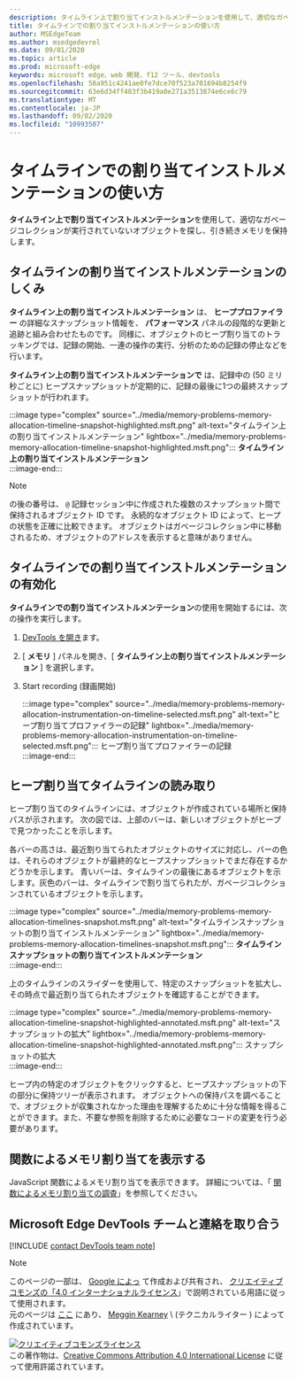 ```yaml
---
description: タイムライン上で割り当てインストルメンテーションを使用して、適切なガベージコレクションが実行されていないオブジェクトを探し、引き続きメモリを保持します。
title: タイムラインでの割り当てインストルメンテーションの使い方
author: MSEdgeTeam
ms.author: msedgedevrel
ms.date: 09/01/2020
ms.topic: article
ms.prod: microsoft-edge
keywords: microsoft edge、web 開発、f12 ツール、devtools
ms.openlocfilehash: 58a951c4241ae0fe7dce70f523a701694b8254f9
ms.sourcegitcommit: 63e6d34ff483f3b419a0e271a3513874e6ce6c79
ms.translationtype: MT
ms.contentlocale: ja-JP
ms.lasthandoff: 09/02/2020
ms.locfileid: "10993507"
---
```

<!-- Copyright Meggin Kearney 

   Licensed under the Apache License, Version 2.0 (the "License");
   you may not use this file except in compliance with the License.
   You may obtain a copy of the License at

       https://www.apache.org/licenses/LICENSE-2.0

   Unless required by applicable law or agreed to in writing, software
   distributed under the License is distributed on an "AS IS" BASIS,
   WITHOUT WARRANTIES OR CONDITIONS OF ANY KIND, either express or implied.
   See the License for the specific language governing permissions and
   limitations under the License. -->

# タイムラインでの割り当てインストルメンテーションの使い方  

**タイムライン上で割り当てインストルメンテーション**を使用して、適切なガベージコレクションが実行されていないオブジェクトを探し、引き続きメモリを保持します。  

## タイムラインの割り当てインストルメンテーションのしくみ  

**タイムライン上の割り当てインストルメンテーション** は、 **ヒーププロファイラー** の詳細なスナップショット情報を、 **パフォーマンス** パネルの段階的な更新と追跡と組み合わせたものです。  同様に、オブジェクトのヒープ割り当てのトラッキングでは、記録の開始、一連の操作の実行、分析のための記録の停止などを行います。  

<!--todo: add profile memory problems (heap profiler) section when available  -->  
<!--todo: add profile evaluate performance (Performance panel) section when available  -->  

**タイムライン上の割り当てインストルメンテーションで** は、記録中の (50 ミリ秒ごとに) ヒープスナップショットが定期的に、記録の最後に1つの最終スナップショットが行われます。  

:::image type="complex" source="../media/memory-problems-memory-allocation-timeline-snapshot-highlighted.msft.png" alt-text="タイムライン上の割り当てインストルメンテーション" lightbox="../media/memory-problems-memory-allocation-timeline-snapshot-highlighted.msft.png":::
   **タイムライン上の割り当てインストルメンテーション**  
:::image-end:::  

> [!NOTE]
> の後の番号は、 `@` 記録セッション中に作成された複数のスナップショット間で保持されるオブジェクト ID です。  永続的なオブジェクト ID によって、ヒープの状態を正確に比較できます。  オブジェクトはガベージコレクション中に移動されるため、オブジェクトのアドレスを表示すると意味がありません。  

## タイムラインでの割り当てインストルメンテーションの有効化  

**タイムラインでの割り当てインストルメンテーション**の使用を開始するには、次の操作を実行します。  

1.  [DevTools を開き][DevtoolsOpenIndex]ます。  
1.  [ **メモリ** ] パネルを開き、[ **タイムライン上の割り当てインストルメンテーション** ] を選択します。  
1.  Start recording (録画開始)   
    
    :::image type="complex" source="../media/memory-problems-memory-allocation-instrumentation-on-timeline-selected.msft.png" alt-text="ヒープ割り当てプロファイラーの記録" lightbox="../media/memory-problems-memory-allocation-instrumentation-on-timeline-selected.msft.png":::
       ヒープ割り当てプロファイラーの記録  
    :::image-end:::  
    
## ヒープ割り当てタイムラインの読み取り  

ヒープ割り当てのタイムラインには、オブジェクトが作成されている場所と保持パスが示されます。  次の図では、上部のバーは、新しいオブジェクトがヒープで見つかったことを示します。  

各バーの高さは、最近割り当てられたオブジェクトのサイズに対応し、バーの色は、それらのオブジェクトが最終的なヒープスナップショットでまだ存在するかどうかを示します。  青いバーは、タイムラインの最後にあるオブジェクトを示します。灰色のバーは、タイムラインで割り当てられたが、ガベージコレクションされているオブジェクトを示します。  

:::image type="complex" source="../media/memory-problems-memory-allocation-timelines-snapshot.msft.png" alt-text="タイムラインスナップショットの割り当てインストルメンテーション" lightbox="../media/memory-problems-memory-allocation-timelines-snapshot.msft.png":::
   **タイムラインスナップショットの割り当てインストルメンテーション**  
:::image-end:::  

<!--In the following figure, an action was performed 3 times.  The sample program caches five objects, so the last five blue bars are expected.  But the left-most blue bar indicates a potential problem.  -->  
<!--todo: redo figure 4 with multiple click actions  -->  

上のタイムラインのスライダーを使用して、特定のスナップショットを拡大し、その時点で最近割り当てられたオブジェクトを確認することができます。  

:::image type="complex" source="../media/memory-problems-memory-allocation-timeline-snapshot-highlighted-annotated.msft.png" alt-text="スナップショットの拡大" lightbox="../media/memory-problems-memory-allocation-timeline-snapshot-highlighted-annotated.msft.png":::
   スナップショットの拡大  
:::image-end:::  

ヒープ内の特定のオブジェクトをクリックすると、ヒープスナップショットの下の部分に保持ツリーが表示されます。  オブジェクトへの保持パスを調べることで、オブジェクトが収集されなかった理由を理解するために十分な情報を得ることができます。また、不要な参照を削除するために必要なコードの変更を行う必要があります。  

## 関数によるメモリ割り当てを表示する  

JavaScript 関数によるメモリ割り当てを表示できます。  詳細については、「 [関数によるメモリ割り当ての調査][DevtoolsMemoryProblemsIndexInvestigateMemoryAllocationFunction]」を参照してください。  

## Microsoft Edge DevTools チームと連絡を取り合う  

[!INCLUDE [contact DevTools team note](../includes/contact-devtools-team-note.md)]  

<!-- links -->  

[DevToolsOpenIndex]: ../open.md "Microsoft Edge (Chromium) DevTools を開く |Microsoft ドキュメント"
[DevtoolsMemoryProblemsIndexInvestigateMemoryAllocationFunction]: ./index.md#investigate-memory-allocation-by-function "関数によるメモリ割り当てを調べる-メモリの問題を解決する |Microsoft ドキュメント"  

<!--[HeapProfiler]: ./heap-snapshots.md "How to Record Heap Snapshots"  -->  
<!--[PerformancePanel]: ../profile/evaluate-performance/timeline-tool ""  -->  

[MicrosoftEdgeChannel]: https://www.microsoftedgeinsider.com/download "Microsoft Edge チャネルをダウンロードする"  

> [!NOTE]
> このページの一部は、 [Google によっ][GoogleSitePolicies] て作成および共有され、 [クリエイティブコモンズの「4.0 インターナショナルライセンス][CCA4IL]」で説明されている用語に従って使用されます。  
> 元のページは [ここ](https://developers.google.com/web/tools/chrome-devtools/memory-problems/allocation-profiler) にあり、 [Meggin Kearney][MegginKearney] \ (テクニカルライター \) によって作成されています。  

[![クリエイティブコモンズライセンス][CCby4Image]][CCA4IL]  
この著作物は、[Creative Commons Attribution 4.0 International License][CCA4IL] に従って使用許諾されています。  

[CCA4IL]: https://creativecommons.org/licenses/by/4.0  
[CCby4Image]: https://i.creativecommons.org/l/by/4.0/88x31.png  
[GoogleSitePolicies]: https://developers.google.com/terms/site-policies  
[KayceBasques]: https://developers.google.com/web/resources/contributors/kaycebasques  
[MegginKearney]: https://developers.google.com/web/resources/contributors/megginkearney  
